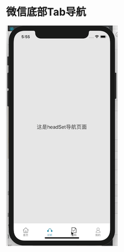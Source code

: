 # 微信底部Tab导航

![演示案例：](https://github.com/pengweiqiang/ReactNative-BaseApp/blob/master/screen/demo.gif?raw=true)

